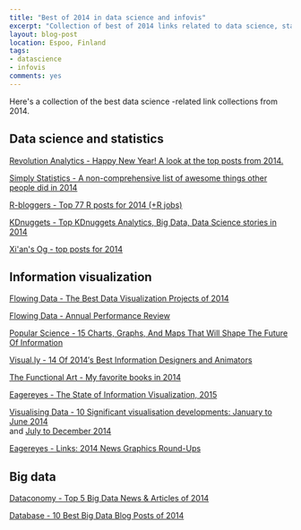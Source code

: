 ```yaml
---
title: "Best of 2014 in data science and infovis"
excerpt: "Collection of best of 2014 links related to data science, statistics and infovis"
layout: blog-post
location: Espoo, Finland
tags:
- datascience
- infovis
comments: yes
---
```



Here's a collection of the best data science -related link collections from 2014.

## Data science and statistics

[Revolution Analytics - Happy New Year! A look at the top posts from 2014.][revolution]

[Simply Statistics - A non-comprehensive list of awesome things other people did in 2014][simplystats]

[R-bloggers - Top 77 R posts for 2014 (+R jobs)][rbloggers]

[KDnuggets - Top KDnuggets Analytics, Big Data, Data Science stories in 2014][kdnuggets]

[Xi'an's Og - top posts for 2014][xian]

[revolution]: http://blog.revolutionanalytics.com/2015/01/new-year-2015.html
[simplystats]: http://simplystatistics.org/2014/12/17/a-non-comprehensive-list-of-awesome-things-other-people-did-in-2014/
[rbloggers]: http://www.r-bloggers.com/77-most-read-r-posts-r-jobs-for-2014/
[xian]: http://xianblog.wordpress.com/2014/12/30/top-something-for-2014/
[kdnuggets]: http://www.kdnuggets.com/2014/12/top-kdnuggets-2014-analytics-big-data-science-stories.html

## Information visualization

[Flowing Data - The Best Data Visualization Projects of 2014][flowingdata]

[Flowing Data - Annual Performance Review][flowingdata2]

[Popular Science - 15 Charts, Graphs, And Maps That Will Shape The Future Of Information][popscience]

[Visual.ly - 14 Of 2014′s Best Information Designers and Animators][visually]

[The Functional Art - My favorite books in 2014 ][functionalart]

[Eagereyes - The State of Information Visualization, 2015][eagereyes]

[Visualising Data - 10 Significant visualisation developments: January to June 2014][visualisingdata1]  
and [July to December 2014][visualisingdata2]

[Eagereyes - Links: 2014 News Graphics Round-Ups][eagereyes2]


[flowingdata]: http://flowingdata.com/2014/12/19/the-best-data-visualization-projects-of-2014-2/
[flowingdata2]: http://flowingdata.com/2014/12/30/annual-performance-review/
[visually]: http://blog.visual.ly/14-2014s-best-information-designers-animators/
[popscience]: http://www.popsci.com/best-data-visualizations
[functionalart]: http://www.thefunctionalart.com/2014/12/my-favorite-books-in-2014.html
[eagereyes]: https://eagereyes.org/blog/2015/the-state-of-information-visualization-2015
[visualisingdata1]: http://www.visualisingdata.com/index.php/2014/08/10-significant-visualisation-developments-january-to-june-2014/
[visualisingdata2]: http://www.visualisingdata.com/index.php/2014/12/10-significant-visualisation-developments-july-december-2014/
[eagereyes2]: https://eagereyes.org/link/links-2014-news-graphics-round-ups

## Big data

[Dataconomy - Top 5 Big Data News & Articles of 2014][dataconomy]

[Database - 10 Best Big Data Blog Posts of 2014][database]

[dataconomy]: http://dataconomy.com/top-5-big-data-news-articles-of-2014/
[database]: http://www.dbta.com/Editorial/Trends-and-Applications/10-Best-Big-Data-Blog-Posts-of-2014-100939.aspx




